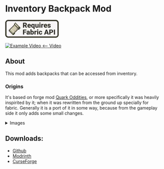 # Inventory Backpack Mod
[![Fabric API](https://raw.githubusercontent.com/jptrzy/infusion-table-mod/1.17.1/Images/fabric-api-badge-lanczos.webp)](https://minecraft.curseforge.com/projects/fabric-api)

[![Example Video](https://img.youtube.com/vi/Z4iCRSiph9I/0.jpg) &lt;-- Video](https://www.youtube.com/watch?v=Z4iCRSiph9I)

## About
This mod adds backpacks that can be accessed from inventory.

### Origins
It's based on forge mod [Quark Oddities](https://www.curseforge.com/minecraft/mc-mods/quark-oddities), or more specifically it was heavily inspirited by it; when it was rewritten from the ground up specially for fabric. Generally it is a port of it in some way, because from the gameplay side it only adds some small changes.

<details>
    <summary>Images</summary>


![Fabric API](https://raw.githubusercontent.com/jptrzy/inventory-backpack-mod/1.18.1/images/2022-01-13_14.50.32.png)

![Fabric API](https://raw.githubusercontent.com/jptrzy/inventory-backpack-mod/1.18.1/images/2022-01-13_14.51.01.png)

</details>

## Downloads:
* [Github](https://github.com/jptrzy/inventory-backpack-mod/releases)
* [Modrinth](https://modrinth.com/mod/inventory-backpack-mod/versions)
* [CurseForge](https://www.curseforge.com/minecraft/mc-mods/inventory-backpack/files)
